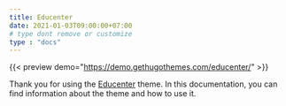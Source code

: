 ```yaml
---
title: Educenter
date: 2021-01-03T09:00:00+07:00
# type dont remove or customize
type : "docs"
---
```


{{< preview demo="https://demo.gethugothemes.com/educenter/" >}}

Thank you for using the [Educenter](https://gethugothemes.com/themes/educenter-hugo/) theme. In this documentation, you can find information about the theme and how to use it.
